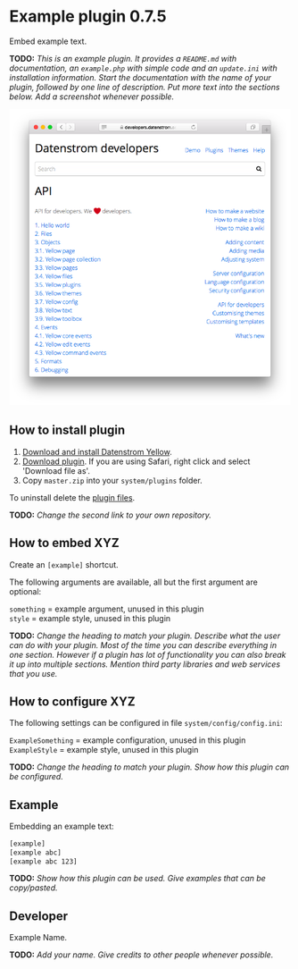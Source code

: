 Example plugin 0.7.5
====================
Embed example text. 

**TODO:** *This is an example plugin. It provides a `README.md` with documentation, an `example.php` with simple code and an `update.ini` with installation information. Start the documentation with the name of your plugin, followed by one line of description. Put more text into the sections below. Add a screenshot whenever possible.* 

<p align="center"><img src="example-screenshot.png?raw=true" alt="Screenshot"></p>

## How to install plugin

1. [Download and install Datenstrom Yellow](https://github.com/datenstrom/yellow/).
2. [Download plugin](https://github.com/schulle4u/yellow-plugin-example/archive/master.zip). If you are using Safari, right click and select 'Download file as'.
3. Copy `master.zip` into your `system/plugins` folder.

To uninstall delete the [plugin files](update.ini).

**TODO:** *Change the second link to your own repository.*

## How to embed XYZ

Create an `[example]` shortcut. 

The following arguments are available, all but the first argument are optional:

`something` = example argument, unused in this plugin    
`style` = example style, unused in this plugin

**TODO:** *Change the heading to match your plugin. Describe what the user can do with your plugin. Most of the time you can describe everything in one section. However if a plugin has lot of functionality you can also break it up into multiple sections. Mention third party libraries and web services that you use.*

## How to configure XYZ

The following settings can be configured in file `system/config/config.ini`:

`ExampleSomething` = example configuration, unused in this plugin  
`ExampleStyle` = example style, unused in this plugin  

**TODO:** *Change the heading to match your plugin. Show how this plugin can be configured.*

## Example

Embedding an example text:

    [example]
    [example abc]
    [example abc 123]

**TODO:** *Show how this plugin can be used. Give examples that can be copy/pasted.*

## Developer

Example Name.

**TODO:** *Add your name. Give credits to other people whenever possible.*
